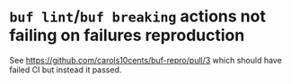 # `buf lint`/`buf breaking` actions not failing on failures reproduction

See https://github.com/carols10cents/buf-repro/pull/3 which should have failed CI but instead it passed.